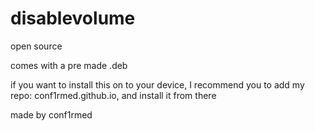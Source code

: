 # disablevolume
open source

comes with a pre made .deb

if you want to install this on to your device, I recommend you to add my repo: conf1rmed.github.io, and install it from there

made by conf1rmed
